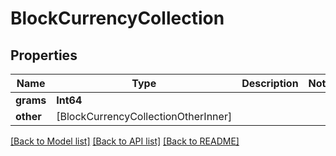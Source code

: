 # BlockCurrencyCollection

## Properties
Name | Type | Description | Notes
------------ | ------------- | ------------- | -------------
**grams** | **Int64** |  | 
**other** | [BlockCurrencyCollectionOtherInner] |  | 

[[Back to Model list]](../README.md#documentation-for-models) [[Back to API list]](../README.md#documentation-for-api-endpoints) [[Back to README]](../README.md)


